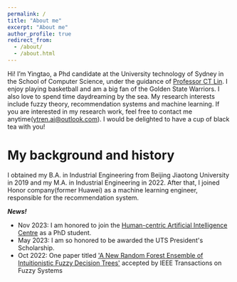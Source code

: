 ```yaml
---
permalink: /
title: "About me"
excerpt: "About me"
author_profile: true
redirect_from: 
  - /about/
  - /about.html
---
```


Hi! I’m Yingtao, a Phd candidate at the University technology of Sydney in the School of Computer Science, under the guidance of [Professor CT Lin](https://profiles.uts.edu.au/Chin-Teng.Lin). I enjoy playing basketball and am a big fan of the Golden State Warriors. I also love to spend time daydreaming by the sea. My research interests include fuzzy theory, recommendation systems and machine learning. If you are interested in my research work, feel free to contact me anytime(ytren.ai@outlook.com). I would be delighted to have a cup of black tea with you!


My background and history
======
I obtained my B.A. in Industrial Engineering from Beijing Jiaotong University in 2019 and my M.A. in Industrial Engineering in 2022. After that, I joined Honor company(former Huawei) as a machine learning engineer, responsible for the recommendation system.


***News!***
* Nov 2023: I am honored to join the [Human-centric Artificial Intelligence Centre](https://www.uts.edu.au/research/human-centric-artificial-intelligence-centre) as a PhD student.
* May 2023: I am so honored to be awarded the UTS President's Scholarship.
* Oct 2022: One paper titled ['A New Random Forest Ensemble of Intuitionistic Fuzzy Decision Trees'](https://ieeexplore.ieee.org/document/9925223/authors#authors) accepted  by IEEE Transactions on Fuzzy Systems

